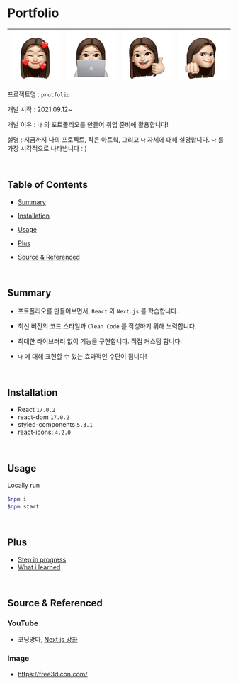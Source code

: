 # Portfolio

| ![KakaoTalk_20210827_140856507](README.assets/KakaoTalk_20210827_140856507.jpg) | ![KakaoTalk_20210827_140856507_08](README.assets/KakaoTalk_20210827_140856507_08.jpg) | ![KakaoTalk_20210827_140856507_02](README.assets/KakaoTalk_20210827_140856507_02.jpg) | ![KakaoTalk_20210827_140856507_04](README.assets/KakaoTalk_20210827_140856507_04.jpg) |
| ------------------------------------------------------------ | ------------------------------------------------------------ | ------------------------------------------------------------ | ------------------------------------------------------------ |

프로젝트명 : `protfolio`

개발 시작 : 2021.09.12~

개발 이유 : `나` 의 포트폴리오를 만들어 취업 준비에 활용합니다!

설명 : 지금까지 나의 프로젝트, 작은 아트웍, 그리고 `나` 자체에 대해 설명합니다. `나` 를 가장 시각적으로 나타냅니다 : )

<br/>



## **Table of Contents**

- [Summary](#summery)

- [Installation](#installation)
- [Usage](#usage)
- [Plus](#plus)
- [Source & Referenced](#source--referenced)

<br/>



## Summary

- 포트폴리오를 만들어보면서, `React` 와 `Next.js` 를 학습합니다.

- 최신 버전의 코드 스타일과 `Clean Code` 를 작성하기 위해 노력합니다.
- 최대한 라이브러리 없이 기능을 구현합니다. 직접 커스텀 합니다.
- `나` 에 대해 표현할 수 있는 효과적인 수단이 됩니다!

<br/>



## **Installation**

- React `17.0.2`
- react-dom `17.0.2`
- styled-components `5.3.1`
- react-icons: `4.2.0`

<br/>



## Usage

Locally run

```bash
$npm i
$npm start
```

<br/>



## Plus

- [Step in progress](./readme_plus/Step%20in%20progress.md)
- [What i learned](./readme_plus/What%20i%20learned.md)

<br/>



## Source & Referenced

### YouTube

- 코딩앙마, [Next js 강좌](https://www.youtube.com/playlist?list=PLZKTXPmaJk8Lx3TqPlcEAzTL8zcpBz7NP)



### Image

- https://free3dicon.com/

